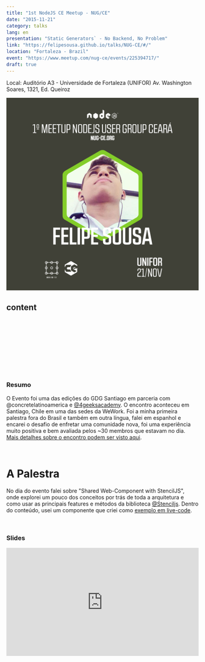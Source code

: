 ```yaml
---
title: "1st NodeJS CE Meetup - NUG/CE"
date: "2015-11-21"
category: talks
lang: en
presentation: "Static Generators` - No Backend, No Problem"
link: "https://felipesousa.github.io/talks/NUG-CE/#/"
location: "Fortaleza - Brazil"
event: "https://www.meetup.com/nug-ce/events/225394717/"
draft: true
---
```


Local: Auditório A3 - Universidade de Fortaleza (UNIFOR)
Av. Washington Soares, 1321, Ed. Queiroz

![meetup nodejs](./1nugce.png)

## content

<div class="iframely-embed"><div class="iframely-responsive" style="height: 140px; padding-bottom: 0;"><a href="https://felipesousa.github.io/talks/NUG-CE/#/" data-iframely-url="//cdn.iframe.ly/OoNOpBZ?iframe=card-small"></a></div></div><script async src="//cdn.iframe.ly/embed.js" charset="utf-8"></script>

### Resumo

O Evento foi uma das edições do GDG Santiago em parceria com @concretelatinoamerica e [@4geeksacademy](https://www.4geeksacademy.co/). O encontro aconteceu em Santiago, Chile em uma das sedes da WeWork.
Foi a minha primeira palestra fora do Brasil e também em outra língua, falei em espanhol e encarei o desafio de enfretar uma comunidade nova, foi uma experiência muito positiva e bem avaliada pelos ~30 membros que estavam no dia. [Mais detalhes sobre o encontro podem ser visto aqui](https://www.meetup.com/gdg-santiago-chile/events/264634504/).

<br />

# A Palestra

No dia do evento falei sobre "Shared Web-Component with StencilJS", onde explorei um pouco dos conceitos por trás de toda a arquitetura e como usar as principais features e métodos da biblioteca [@Stenciljs](https://github.com/ionic-team/stencil). Dentro do conteúdo, usei um componente que criei como [exemplo em live-code](https://github.com/felipesousa/stencil-movie-card).

<br />

### Slides

<div style="left: 0; width: 100%; height: 0; position: relative; padding-bottom: 56.1972%;"><iframe src="https://speakerdeck.com/player/fc2c97556cc240f3a0d5c2431fac9f13" style="border: 0; top: 0; left: 0; width: 100%; height: 100%; position: absolute;" allowfullscreen scrolling="no" allow="encrypted-media"></iframe></div>
